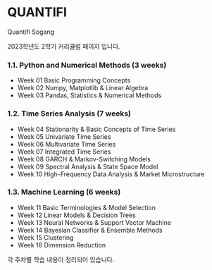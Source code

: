 # QUANTIFI
Quantifi Sogang

2023학년도 2학기 커리큘럼 페이지 입니다.
### 1.1. Python and Numerical Methods (3 weeks)

- Week 01 Basic Programming Concepts
- Week 02 Numpy, Matplotlib & Linear Algebra
- Week 03 Pandas, Statistics  & Numerical Methods

### 1.2. Time Series Analysis (7 weeks)

- Week 04 Stationarity & Basic Concepts of Time Series
- Week 05 Univariate Time Series
- Week 06 Multivariate Time Series
- Week 07 Integrated Time Series
- Week 08 GARCH & Markov-Switching Models
- Week 09 Spectral Analysis & State Space Model
- Week 10 High-Frequency Data Analysis & Market Microstructure

### 1.3. Machine Learning (6 weeks)

- Week 11 Basic Terminologies & Model Selection
- Week 12 Linear Models & Decision Trees
- Week 13 Neural Networks  & Support Vector Machine
- Week 14 Bayesian Classifier & Ensemble Methods
- Week 15 Clustering
- Week 16 Dimension Reduction

각 주차별 학습 내용이 정리되어 있습니다.
